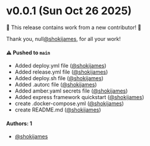 # v0.0.1 (Sun Oct 26 2025)

:tada: This release contains work from a new contributor! :tada:

Thank you, null[@shokijames](https://github.com/shokijames), for all your work!

#### ⚠️ Pushed to `main`

- Added deploy.yml file ([@shokijames](https://github.com/shokijames))
- Added release.yml file ([@shokijames](https://github.com/shokijames))
- Added deploy.sh file ([@shokijames](https://github.com/shokijames))
- Added .autorc file ([@shokijames](https://github.com/shokijames))
- Added amber.yaml secrets file ([@shokijames](https://github.com/shokijames))
- Added express framework quickstart ([@shokijames](https://github.com/shokijames))
- create .docker-compose.yml ([@shokijames](https://github.com/shokijames))
- create README.md ([@shokijames](https://github.com/shokijames))

#### Authors: 1

- [@shokijames](https://github.com/shokijames)
